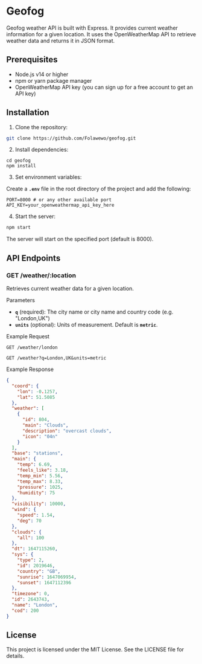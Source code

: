 # Geofog

Geofog weather API is built with Express. It provides current weather information for a given location. It uses the OpenWeatherMap API to retrieve weather data and returns it in JSON format.

## Prerequisites

- Node.js v14 or higher
- npm or yarn package manager
- OpenWeatherMap API key (you can sign up for a free account to get an API key)

## Installation

1. Clone the repository:

```bash
git clone https://github.com/Folawewo/geofog.git
```

2. Install dependencies:

```
cd geofog
npm install
```

3. Set environment variables:

Create a **`.env`** file in the root directory of the project and add the following:

```env
PORT=8000 # or any other available port
API_KEY=your_openweathermap_api_key_here
```

4. Start the server:

```bash
npm start
```

The server will start on the specified port (default is 8000).

## API Endpoints

### GET /weather/:location

Retrieves current weather data for a given location.

Parameters

- **`q`** (required): The city name or city name and country code (e.g. "London,UK")
- **`units`** (optional): Units of measurement. Default is **`metric`**.

Example Request

```http
GET /weather/london

GET /weather?q=London,UK&units=metric
```

Example Response

```json
{
  "coord": {
    "lon": -0.1257,
    "lat": 51.5085
  },
  "weather": [
    {
      "id": 804,
      "main": "Clouds",
      "description": "overcast clouds",
      "icon": "04n"
    }
  ],
  "base": "stations",
  "main": {
    "temp": 6.69,
    "feels_like": 3.18,
    "temp_min": 5.56,
    "temp_max": 8.33,
    "pressure": 1025,
    "humidity": 75
  },
  "visibility": 10000,
  "wind": {
    "speed": 1.54,
    "deg": 70
  },
  "clouds": {
    "all": 100
  },
  "dt": 1647115260,
  "sys": {
    "type": 2,
    "id": 2019646,
    "country": "GB",
    "sunrise": 1647069954,
    "sunset": 1647112396
  },
  "timezone": 0,
  "id": 2643743,
  "name": "London",
  "cod": 200
}
```

## License

This project is licensed under the MIT License. See the LICENSE file for details.
